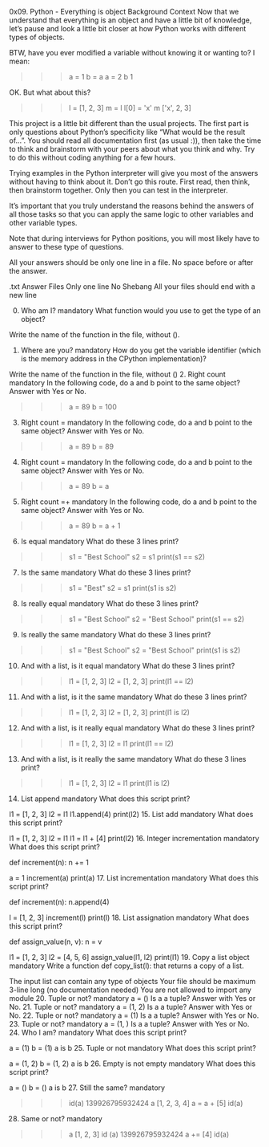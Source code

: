 0x09. Python - Everything is object
Background Context
Now that we understand that everything is an object and have a little bit of knowledge, let’s pause and look a little bit closer at how Python works with different types of objects.

BTW, have you ever modified a variable without knowing it or wanting to? I mean:

>>> a = 1
>>> b = a
>>> a = 2
>>> b
1
>>> 
OK. But what about this?

>>> l = [1, 2, 3]
>>> m = l
>>> l[0] = 'x'
>>> m
['x', 2, 3]
>>> 

This project is a little bit different than the usual projects. The first part is only questions about Python’s specificity like “What would be the result of…”. You should read all documentation first (as usual :)), then take the time to think and brainstorm with your peers about what you think and why. Try to do this without coding anything for a few hours.

Trying examples in the Python interpreter will give you most of the answers without having to think about it. Don’t go this route. First read, then think, then brainstorm together. Only then you can test in the interpreter.

It’s important that you truly understand the reasons behind the answers of all those tasks so that you can apply the same logic to other variables and other variable types.

Note that during interviews for Python positions, you will most likely have to answer to these type of questions.

All your answers should be only one line in a file. No space before or after the answer.

.txt Answer Files
Only one line
No Shebang
All your files should end with a new line

0. Who am I?
mandatory
What function would you use to get the type of an object?

Write the name of the function in the file, without ().
1. Where are you?
mandatory
How do you get the variable identifier (which is the memory address in the CPython implementation)?

Write the name of the function in the file, without ()
2. Right count
mandatory
In the following code, do a and b point to the same object? Answer with Yes or No.

>>> a = 89
>>> b = 100
3. Right count =
mandatory
In the following code, do a and b point to the same object? Answer with Yes or No.

>>> a = 89
>>> b = 89
4. Right count =
mandatory
In the following code, do a and b point to the same object? Answer with Yes or No.

>>> a = 89
>>> b = a
5. Right count =+
mandatory
In the following code, do a and b point to the same object? Answer with Yes or No.

>>> a = 89
>>> b = a + 1
6. Is equal
mandatory
What do these 3 lines print?

>>> s1 = "Best School"
>>> s2 = s1
>>> print(s1 == s2)
7. Is the same
mandatory
What do these 3 lines print?

>>> s1 = "Best"
>>> s2 = s1
>>> print(s1 is s2)
8. Is really equal
mandatory
What do these 3 lines print?

>>> s1 = "Best School"
>>> s2 = "Best School"
>>> print(s1 == s2)
9. Is really the same
mandatory
What do these 3 lines print?

>>> s1 = "Best School"
>>> s2 = "Best School"
>>> print(s1 is s2)
10. And with a list, is it equal
mandatory
What do these 3 lines print?

>>> l1 = [1, 2, 3]
>>> l2 = [1, 2, 3] 
>>> print(l1 == l2)
11. And with a list, is it the same
mandatory
What do these 3 lines print?

>>> l1 = [1, 2, 3]
>>> l2 = [1, 2, 3] 
>>> print(l1 is l2)

12. And with a list, is it really equal
mandatory
What do these 3 lines print?

>>> l1 = [1, 2, 3]
>>> l2 = l1
>>> print(l1 == l2)
13. And with a list, is it really the same
mandatory
What do these 3 lines print?

>>> l1 = [1, 2, 3]
>>> l2 = l1
>>> print(l1 is l2)
14. List append
mandatory
What does this script print?

l1 = [1, 2, 3]
l2 = l1
l1.append(4)
print(l2)
15. List add
mandatory
What does this script print?

l1 = [1, 2, 3]
l2 = l1
l1 = l1 + [4]
print(l2)
16. Integer incrementation
mandatory
What does this script print?

def increment(n):
    n += 1

a = 1
increment(a)
print(a)
17. List incrementation
mandatory
What does this script print?

def increment(n):
    n.append(4)

l = [1, 2, 3]
increment(l)
print(l)
18. List assignation
mandatory
What does this script print?

def assign_value(n, v):
    n = v

l1 = [1, 2, 3]
l2 = [4, 5, 6]
assign_value(l1, l2)
print(l1)
19. Copy a list object
mandatory
Write a function def copy_list(l): that returns a copy of a list.

The input list can contain any type of objects
Your file should be maximum 3-line long (no documentation needed)
You are not allowed to import any module
20. Tuple or not?
mandatory
a = ()
Is a a tuple? Answer with Yes or No.
21. Tuple or not?
mandatory
a = (1, 2)
Is a a tuple? Answer with Yes or No.
22. Tuple or not?
mandatory
a = (1)
Is a a tuple? Answer with Yes or No.
23. Tuple or not?
mandatory
a = (1, )
Is a a tuple? Answer with Yes or No.
24. Who I am?
mandatory
What does this script print?

a = (1)
b = (1)
a is b
25. Tuple or not
mandatory
What does this script print?

a = (1, 2)
b = (1, 2)
a is b
26. Empty is not empty
mandatory
What does this script print?

a = ()
b = ()
a is b
27. Still the same?
mandatory
>>> id(a)
139926795932424
>>> a
[1, 2, 3, 4]
>>> a = a + [5]
>>> id(a)
28. Same or not?
mandatory
>>> a
[1, 2, 3]
>>> id (a)
139926795932424
>>> a += [4]
>>> id(a)
